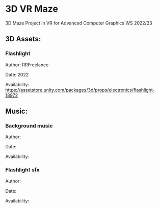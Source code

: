 <h1>3D VR Maze</h1>
3D Maze Project in VR for Advanced Computer Graphics WS 2022/23

<h2>3D Assets:</h2>

<h3>Flashlight</h3>

Author: RRFreelance

Date: 2022

Availability: https://assetstore.unity.com/packages/3d/props/electronics/flashlight-18972

<h2>Music:</h2>

<h3>Background music</h3>

Author: 

Date: 

Availability: 

<h3>Flashlight sfx</h3>

Author: 

Date: 

Availability: 


